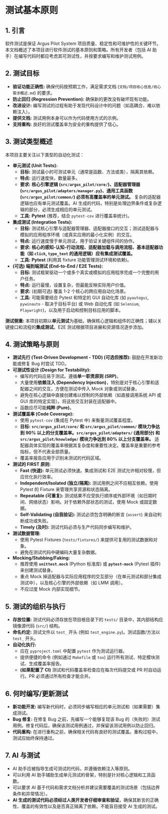 # 测试基本原则

## 1. 引言

软件测试是保证 Argus Pilot System 项目质量、稳定性和可维护性的关键环节。本文档概述了本项目进行软件测试的基本原则和策略。所有开发者（包括 AI 助手）在编写代码时都应考虑其可测试性，并按要求编写和维护测试用例。

## 2. 测试目标

*   **验证功能正确性:** 确保代码按预期工作，满足需求文档 (`文档/项目核心信息/核心需求概述.md`) 的要求。
*   **防止回归 (Regression Prevention):** 确保新的更改没有破坏现有功能。
*   **改进设计:** 编写测试的过程有助于发现代码设计中的问题（如高耦合、难以依赖注入）。
*   **提供文档:** 测试用例本身可以作为代码使用方式的示例。
*   **支持重构:** 良好的测试覆盖率为安全的重构提供了信心。

## 3. 测试类型概述

本项目主要关注以下类型的自动化测试：

*   **单元测试 (Unit Tests):**
    *   **目标:** 测试最小的可测试单元（通常是函数、方法或类），隔离其依赖。
    *   **特点:** 运行速度快，数量最多。
    *   **要求:** **核心引擎逻辑 (`src/argus_pilot/core/`)、适配器管理器 (`src/argus_pilot/adapters/manager.py`)、通用工具函数 (`src/argus_pilot/common/`) 必须有高覆盖率的单元测试。** 复杂的适配器逻辑也应有单元测试覆盖。AI 生成的代码，特别是处理边界条件或复杂逻辑的部分，必须生成相应的单元测试。
    *   **工具:** **Pytest** (推荐，结合 `pytest-cov` 进行覆盖率统计)。
*   **集成测试 (Integration Tests):**
    *   **目标:** 测试核心引擎与适配器管理器、适配器接口的交互；测试适配器与模拟的应用程序环境（或真实应用的最小化实例）的交互。
    *   **特点:** 运行速度慢于单元测试，用于验证关键组件间的协作。
    *   **要求:** **核心的感知-认知-行动流程、适配器加载与调用流程、基本适配器功能（如 `click`, `type_text` 的通用逻辑）应有集成测试覆盖。**
    *   **工具:** **Pytest** (利用其 fixture 功能管理测试环境和依赖)。
*   **(可选) 端到端测试 (End-to-End / E2E Tests):**
    *   **目标:** 测试框架驱动一个或多个真实或模拟的应用程序完成一个完整的用户任务。
    *   **特点:** 运行最慢，设置复杂，但最能反映实际用户价值。
    *   **要求:** (初期可选) 覆盖 1-2 个核心的跨应用自动化场景。
    *   **工具:** 可能需要结合 Pytest 和特定的 GUI 自动化库 (如 `pyautogui`, `pywinauto` - 取决于目标平台) 或 Web 自动化库 (如 `Selenium`, `Playwright`)，以及用于启动和控制目标应用的脚本。

**测试侧重:** 本项目初期以**单元测试**为基础，确保核心逻辑和组件的正确性；辅以关键接口和流程的**集成测试**。E2E 测试根据项目进展和资源情况逐步添加。

## 4. 测试策略与原则

*   **测试先行 (Test-Driven Development - TDD) (可选但推荐):** 鼓励在开发新功能或修复 Bug 时尝试 TDD。
*   **可测试性设计 (Design for Testability):**
    *   编写的代码应易于测试。遵循**单一职责原则 (SRP)**。
    *   大量使用**依赖注入 (Dependency Injection)**，特别是对于核心引擎和适配器之间的交互，方便在测试中传入 Mock 对象或测试替身。
    *   避免在核心逻辑中直接创建难以控制的外部依赖（如直接调用系统 API 或 GUI 库的特定实现）。将这些交互封装在适配器中。
    *   函数应尽可能**纯粹 (Pure)**。
*   **测试覆盖率 (Code Coverage):**
    *   使用 `pytest-cov` (集成在 Pytest 中) 来衡量测试覆盖程度。
    *   **目标:** **`src/argus_pilot/core/` 和 `src/argus_pilot/common/` 模块力争达到 90% 以上的分支覆盖率。`src/argus_pilot/adapters/` (通用部分) 和 `src/argus_pilot/knowledge/` 模块力争达到 80% 以上分支覆盖率。** 适配器具体实现的覆盖率根据其复杂度和重要性决定。覆盖率是重要的参考指标，但不代表全部质量。
    *   覆盖率报告应用于识别未测试的代码区域。
*   **测试的 FIRST 原则:**
    *   **Fast (快速):** 单元测试必须快速。集成测试和 E2E 测试允许相对较慢，但应优化执行效率。
    *   **Independent/Isolated (独立/隔离):** 测试用例之间不应相互依赖。使用 Pytest 的 Fixture 来管理共享资源和状态隔离。
    *   **Repeatable (可重复):** 测试结果不应受执行顺序或外部环境（如日期时间、网络状态）影响。对于依赖外部状态的测试，使用 Mock 或固定数据。
    *   **Self-Validating (自我验证):** 测试必须包含明确的断言 (`assert`) 来自动判断成功或失败。
    *   **Timely (及时):** 测试代码必须与生产代码同步编写和维护。
*   **测试数据管理:**
    *   使用 Pytest Fixtures (`tests/fixtures/`) 来提供可复用的测试数据和对象。
    *   避免在测试代码中硬编码大量复杂数据。
*   **Mocking/Stubbing/Faking:**
    *   推荐使用 **`unittest.mock`** (Python 标准库) 或 **`pytest-mock`** (Pytest 插件) 来创建测试替身。
    *   重点 Mock 掉适配器与实际应用程序的交互部分（在单元测试和部分集成测试中），以及核心引擎的外部依赖（如 LMM 调用）。
    *   不应过度 Mock 内部实现细节。

## 5. 测试的组织与执行

*   **存放位置:** 测试代码必须存放在项目根目录下的 `tests/` 目录中，其内部结构应镜像源代码 (`src/`) 结构。
*   **命名约定:** 测试文件以 `test_` 开头 (例如 `test_engine.py`)。测试函数/方法以 `test_` 开头。
*   **自动化执行:**
    *   应在 `pyproject.toml` 中配置 `pytest` 作为测试运行器。
    *   提供便捷的命令 (例如通过 `Makefile` 或 `tox`) 运行所有测试、特定模块测试、生成覆盖率报告。
    *   **(如果配置了 CI)** 测试和代码覆盖率检查应在每次代码提交或 PR 时自动运行。PR 必须通过所有检查才能合并。

## 6. 何时编写/更新测试

*   **新功能开发:** 编写新代码时，必须同步编写相应的单元测试和（如果需要）集成测试。
*   **Bug 修复:** 在修复 Bug 之前，先编写一个能够复现该 Bug 的（失败的）测试用例。修复代码后，确保该测试用例通过，并保留该测试用例以防止回归。
*   **代码重构:** 在进行重构之前，确保相关代码有良好的测试覆盖。重构过程中，测试应始终保持通过。

## 7. AI 与测试

*   AI 助手应被指导生成可测试的代码，并遵循依赖注入等原则。
*   可以利用 AI 助手辅助生成单元测试的骨架，特别是针对核心逻辑和工具函数。
*   可以要求 AI 基于代码和需求文档分析并建议需要覆盖的测试场景（包括边界条件和异常情况）。
*   **AI 生成的测试代码必须经过人类开发者仔细审查和验证**，确保其断言的正确性、覆盖的有效性以及是否真正隔离了依赖。不能盲目接受 AI 生成的测试。
